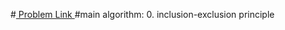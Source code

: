 #<a href='https://www.hackerrank.com/contests/projecteuler/challenges/euler001/problem'> Problem Link </a>
#main algorithm: 
	0. inclusion-exclusion principle
